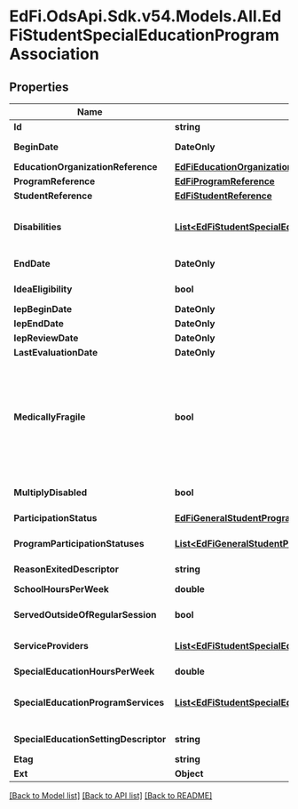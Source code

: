 # EdFi.OdsApi.Sdk.v54.Models.All.EdFiStudentSpecialEducationProgramAssociation

## Properties

Name | Type | Description | Notes
------------ | ------------- | ------------- | -------------
**Id** | **string** |  | [optional] 
**BeginDate** | **DateOnly** | The earliest date the student is involved with the program. Typically, this is the date the student becomes eligible for the program. | 
**EducationOrganizationReference** | [**EdFiEducationOrganizationReference**](EdFiEducationOrganizationReference.md) |  | 
**ProgramReference** | [**EdFiProgramReference**](EdFiProgramReference.md) |  | 
**StudentReference** | [**EdFiStudentReference**](EdFiStudentReference.md) |  | 
**Disabilities** | [**List&lt;EdFiStudentSpecialEducationProgramAssociationDisability&gt;**](EdFiStudentSpecialEducationProgramAssociationDisability.md) | An unordered collection of studentSpecialEducationProgramAssociationDisabilities. The disability condition(s) that best describes an individual&#39;s impairment, as related to special education services received. | [optional] 
**EndDate** | **DateOnly** | The month, day, and year on which the Student exited the Program or stopped receiving services. | [optional] 
**IdeaEligibility** | **bool** | Indicator of the eligibility of the student to receive special education services according to the Individuals with Disabilities Education Act (IDEA). | [optional] 
**IepBeginDate** | **DateOnly** | The effective date of the most recent IEP. | [optional] 
**IepEndDate** | **DateOnly** | The end date of the most recent IEP. | [optional] 
**IepReviewDate** | **DateOnly** | The date of the last IEP review. | [optional] 
**LastEvaluationDate** | **DateOnly** | The date of the last special education evaluation. | [optional] 
**MedicallyFragile** | **bool** | Indicates whether the Student receiving special education and related services is:        1) in the age range of birth to 22 years, and        2) has a serious, ongoing illness or a chronic condition that has lasted or is anticipated to last at least 12 or more months or has required at least one month of hospitalization, and that requires daily, ongoing medical treatments and monitoring by appropriately trained personnel which may include parents or other family members, and        3) requires the routine use of medical device or of assistive technology to compensate for the loss of usefulness of a body function needed to participate in activities of daily living, and        4) lives with ongoing threat to his or her continued well-being.        Aligns with federal requirements. | [optional] 
**MultiplyDisabled** | **bool** | Indicates whether the Student receiving special education and related services has been designated as multiply disabled by the admission, review, and dismissal committee as aligned with federal requirements. | [optional] 
**ParticipationStatus** | [**EdFiGeneralStudentProgramAssociationParticipationStatus**](EdFiGeneralStudentProgramAssociationParticipationStatus.md) |  | [optional] 
**ProgramParticipationStatuses** | [**List&lt;EdFiGeneralStudentProgramAssociationProgramParticipationStatus&gt;**](EdFiGeneralStudentProgramAssociationProgramParticipationStatus.md) | An unordered collection of generalStudentProgramAssociationProgramParticipationStatuses. The status of the student&#39;s program participation. | [optional] 
**ReasonExitedDescriptor** | **string** | The reason the child left the Program within a school or district. | [optional] 
**SchoolHoursPerWeek** | **double** | Indicate the total number of hours of instructional time per week for the school that the student attends. | [optional] 
**ServedOutsideOfRegularSession** | **bool** | Indicates whether the Student received services during the summer session or between sessions. | [optional] 
**ServiceProviders** | [**List&lt;EdFiStudentSpecialEducationProgramAssociationServiceProvider&gt;**](EdFiStudentSpecialEducationProgramAssociationServiceProvider.md) | An unordered collection of studentSpecialEducationProgramAssociationServiceProviders. The Staff providing special education services to the Student. | [optional] 
**SpecialEducationHoursPerWeek** | **double** | The number of hours per week for special education instruction and therapy. | [optional] 
**SpecialEducationProgramServices** | [**List&lt;EdFiStudentSpecialEducationProgramAssociationSpecialEducationProgramService&gt;**](EdFiStudentSpecialEducationProgramAssociationSpecialEducationProgramService.md) | An unordered collection of studentSpecialEducationProgramAssociationSpecialEducationProgramServices. Indicates the Service(s) being provided to the Student by the Special Education Program. | [optional] 
**SpecialEducationSettingDescriptor** | **string** | The major instructional setting (more than 50 percent of a student&#39;s special education program). | [optional] 
**Etag** | **string** | A unique system-generated value that identifies the version of the resource. | [optional] 
**Ext** | **Object** | Extensions to the StudentSpecialEducationProgramAssociation entity. | [optional] 

[[Back to Model list]](../README.md#documentation-for-models) [[Back to API list]](../README.md#documentation-for-api-endpoints) [[Back to README]](../README.md)

